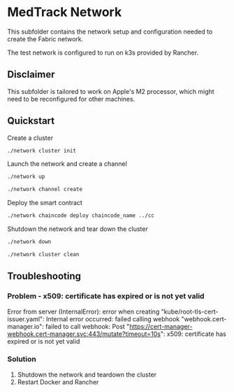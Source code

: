 # MedTrack Network

This subfolder contains the network setup and configuration needed to create the Fabric network.

The test network is configured to run on k3s provided by Rancher.

## Disclaimer

This subfolder is tailored to work on Apple's M2 processor, which might need to be reconfigured for other machines.

## Quickstart

Create a cluster

```bash
./network cluster init
```

Launch the network and create a channel

```bash
./network up

./network channel create
```

Deploy the smart contract

```bash
./network chaincode deploy chaincode_name ../cc
```

Shutdown the network and tear down the cluster

```bash
./network down

./network cluster clean
```

## Troubleshooting

### Problem - x509: certificate has expired or is not yet valid

Error from server (InternalError): error when creating "kube/root-tls-cert-issuer.yaml": Internal error occurred: failed calling webhook "webhook.cert-manager.io": failed to call webhook: Post "https://cert-manager-webhook.cert-manager.svc:443/mutate?timeout=10s": x509: certificate has expired or is not yet valid

### Solution

1. Shutdown the network and teardown the cluster
2. Restart Docker and Rancher
